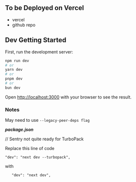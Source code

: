 ## To be Deployed on Vercel

- vercel  
- github repo

## Dev Getting Started

First, run the development server:

```bash
npm run dev
# or
yarn dev
# or
pnpm dev
# or
bun dev
```

Open [http://localhost:3000](http://localhost:3000) with your browser to see the result.


### Notes

May need to use ```--legacy-peer-deps flag```

***package.json***

 //  Sentry not quite ready for TurboPack

 Replace  this line of code
 
 ```
 "dev": "next dev --turbopack",
 ```
 with
 ```
    "dev": "next dev",
 ```